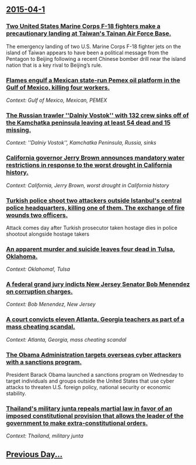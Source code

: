 ## [2015-04-1](/news/2015/04/1/index.md)

### [Two United States Marine Corps F-18 fighters make a precautionary landing at Taiwan's Tainan Air Force Base. ](/news/2015/04/1/two-united-states-marine-corps-f-18-fighters-make-a-precautionary-landing-at-taiwan-s-tainan-air-force-base.md)
The emergency landing of two U.S. Marine Corps F-18 fighter jets on the island of Taiwan appears to have been a political message from the Pentagon to Beijing following a recent Chinese bomber drill near the island nation that is a key rival to Beijing&#8217;s rule.

### [Flames engulf a Mexican state-run Pemex oil platform in the Gulf of Mexico, killing four workers. ](/news/2015/04/1/flames-engulf-a-mexican-state-run-pemex-oil-platform-in-the-gulf-of-mexico-killing-four-workers.md)
_Context: Gulf of Mexico, Mexican, PEMEX_

### [The Russian trawler ''Dalniy Vostok'' with 132 crew sinks off of the Kamchatka peninsula leaving at least 54 dead and 15 missing. ](/news/2015/04/1/the-russian-trawler-dalniy-vostok-with-132-crew-sinks-off-of-the-kamchatka-peninsula-leaving-at-least-54-dead-and-15-missing.md)
_Context: ''Dalniy Vostok'', Kamchatka Peninsula, Russia, sinks_

### [California governor Jerry Brown announces mandatory water restrictions in response to the worst drought in California history. ](/news/2015/04/1/california-governor-jerry-brown-announces-mandatory-water-restrictions-in-response-to-the-worst-drought-in-california-history.md)
_Context: California, Jerry Brown, worst drought in California history_

### [Turkish police shoot two attackers outside Istanbul's central police headquarters, killing one of them. The exchange of fire wounds two officers. ](/news/2015/04/1/turkish-police-shoot-two-attackers-outside-istanbulas-central-police-headquarters-killing-one-of-them-the-exchange-of-fire-wounds-two-of.md)
Attack comes day after Turkish prosecutor taken hostage dies in police shootout alongside hostage takers

### [An apparent murder and suicide leaves four dead in Tulsa, Oklahoma. ](/news/2015/04/1/an-apparent-murder-and-suicide-leaves-four-dead-in-tulsa-oklahoma.md)
_Context: Oklahoma!, Tulsa_

### [A federal grand jury indicts New Jersey Senator Bob Menendez on corruption charges. ](/news/2015/04/1/a-federal-grand-jury-indicts-new-jersey-senator-bob-menendez-on-corruption-charges.md)
_Context: Bob Menendez, New Jersey_

### [A court convicts eleven Atlanta, Georgia teachers as part of a mass cheating scandal. ](/news/2015/04/1/a-court-convicts-eleven-atlanta-georgia-teachers-as-part-of-a-mass-cheating-scandal.md)
_Context: Atlanta, Georgia, mass cheating scandal_

### [The Obama Administration targets overseas cyber attackers with a sanctions program. ](/news/2015/04/1/the-obama-administration-targets-overseas-cyber-attackers-with-a-sanctions-program.md)
President Barack Obama launched a sanctions program on Wednesday to target individuals and groups outside the United States that use cyber attacks to threaten U.S. foreign policy, national security or economic stability.

### [Thailand's military junta repeals martial law in favor of an imposed constitutional provision that allows the leader of the government to make extra-constitutional orders. ](/news/2015/04/1/thailand-s-military-junta-repeals-martial-law-in-favor-of-an-imposed-constitutional-provision-that-allows-the-leader-of-the-government-to-ma.md)
_Context: Thailand, military junta_

## [Previous Day...](/news/2015/03/31/index.md)

